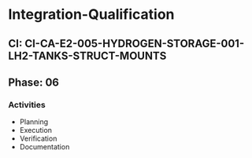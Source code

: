 # Integration-Qualification

## CI: CI-CA-E2-005-HYDROGEN-STORAGE-001-LH2-TANKS-STRUCT-MOUNTS
## Phase: 06

### Activities
- Planning
- Execution
- Verification
- Documentation
